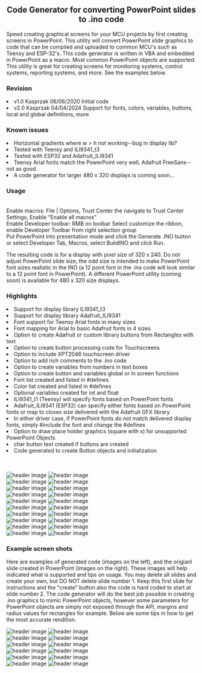<b><h2><center>Code Generator for converting PowerPoint slides to .ino code</center></h1></b>
Speed creating graphical screens for your MCU projects by first creating screens in PowerPoint. This utility will convert PowerPoint slide graphics to code that can be compiled and uploaded to common MCU's such as Teensy and ESP-32's. This code generator is written in VBA and embedded in PowerPoint as a macro. Most common PowerPoint objects are supported. This utility is great for creating screens for monitoring systems, control systems, reporting systems, and more. See the examples below.

<b><h3>Revision</b></h3>
<li>v1.0 Kasprzak 06/06/2020 Initial code</li>
<li>v2.0 Kasprzak 04/04/2024 Support for fonts, colors, variables, buttons, local and global definitions, more</li>

<b><h3>Known issues</b></h3>
<li>Horizontal gradients where w > h not working--bug in display lib?</li>
<li>Tested with Teensy and ILI9341_t3</li>
<li>Tested with ESP32 and Adafruit_ILI9341</li>
<li>Teensy Arial fonts match the PowerPoint very well, Adafruit FreeSans--not as good.</li>
<li>A code generator for larger 480 x 320 displays is coming soon...</li>

<b><h3>Usage</b></h3>
<br>Enable macros: File | Options, Trust Center the navigate to Trust Center Settings, Enable “Enable all macros"
<br>Enable Developer toolbar: RMB on toolbar Select customize the ribbon, enable Developer Toolbar from right selection group
<br>Put PowerPoint into presentation mode and click the Generate .INO button or select Developer Tab, Macros, select BuildINO and click Run. 

The resulting code is for a display with pixel size of 320 x 240. Do not adjust PowerPoint slide size, the odd size is intended to make PowerPoint font sizes realistic in the INO (a 12 point font in the .ino code will look similar to a 12 point font in PowerPoint). A different PowerPoint utility (coming soon) is available for 480 x 320 size displays.

<b><h3>Highlights</b></h3>
<li>Support for display library ILI9341_t3</li>
<li>Support for display library Adafruit_ILI9341</li>
<li>Font support for Teensy Arial fonts in many sizes</li>
<li>Font mapping for Arial to basic Adafruit fonts in 4 sizes</li>
<li>Option to create Adafruit or custom library buttons from Rectangles with text</li>
<li>Option to create button processing code for Touchscreens</li>
<li>Option to include XPT2046 touchscreen driver
<li>Option to add rich comments to the .ino code</li>
<li>Option to create variables from numbers in text boxes
<li>Option to create button and variables global or in screen functions
<li>Font list created and listed in #defines</li>
<li>Color list created and listed in #defines</li>
<li>Optional variables created for int and float</li>
<li>ILI9341_t1 (Teensy) will specify fonts based on PowerPoint fonts</li>
<li>Adafruit_ILI9341 (ESP32) can specify either fonts based on PowerPoint fonts or map to closes size delivered with the Adafruit GFX library</li>
<li>In either driver case, if PowerPoint fonts do not match delivered display fonts, simply #include the font and change the #defines</li>
<li>Option to draw place holder graphics (square with x) for unsupported PowerPoint Objects</li>
<li>char button text created if buttons are created</li>
<li>Code generated to create Button objects and initialization</li>
<br>



<br>

![header image](https://raw.github.com/KrisKasprzak/PowerPoint_to_INO_320x240/master/Images/Screen_2.jpg)
![header image](https://raw.github.com/KrisKasprzak/PowerPoint_to_INO_320x240/master/Images/Screen_2p.JPG)
<br>
![header image](https://raw.github.com/KrisKasprzak/PowerPoint_to_INO_320x240/master/Images/Screen_3.jpg)
![header image](https://raw.github.com/KrisKasprzak/PowerPoint_to_INO_320x240/master/Images/Screen_3p.JPG)
<br>
![header image](https://raw.github.com/KrisKasprzak/PowerPoint_to_INO_320x240/master/Images/Screen_4.jpg)
![header image](https://raw.github.com/KrisKasprzak/PowerPoint_to_INO_320x240/master/Images/Screen_4p.JPG)
<br>
![header image](https://raw.github.com/KrisKasprzak/PowerPoint_to_INO_320x240/master/Images/Screen_5.jpg)
![header image](https://raw.github.com/KrisKasprzak/PowerPoint_to_INO_320x240/master/Images/Screen_5p.JPG)
<br>
![header image](https://raw.github.com/KrisKasprzak/PowerPoint_to_INO_320x240/master/Images/Screen_6.jpg)
![header image](https://raw.github.com/KrisKasprzak/PowerPoint_to_INO_320x240/master/Images/Screen_6p.JPG)
<br>
![header image](https://raw.github.com/KrisKasprzak/PowerPoint_to_INO_320x240/master/Images/Screen_7.jpg)
![header image](https://raw.github.com/KrisKasprzak/PowerPoint_to_INO_320x240/master/Images/Screen_7p.JPG)
<br>
![header image](https://raw.github.com/KrisKasprzak/PowerPoint_to_INO_320x240/master/Images/Screen_8.jpg)
![header image](https://raw.github.com/KrisKasprzak/PowerPoint_to_INO_320x240/master/Images/Screen_8p.JPG)
<br>
![header image](https://raw.github.com/KrisKasprzak/PowerPoint_to_INO_320x240/master/Images/Screen_9.jpg)
![header image](https://raw.github.com/KrisKasprzak/PowerPoint_to_INO_320x240/master/Images/Screen_9p.JPG)
<br>
![header image](https://raw.github.com/KrisKasprzak/PowerPoint_to_INO_320x240/master/Images/Screen_10.jpg)
![header image](https://raw.github.com/KrisKasprzak/PowerPoint_to_INO_320x240/master/Images/Screen_10p.JPG)
<br>
![header image](https://raw.github.com/KrisKasprzak/PowerPoint_to_INO_320x240/master/Images/Screen_11.jpg)
![header image](https://raw.github.com/KrisKasprzak/PowerPoint_to_INO_320x240/master/Images/Screen_11p.JPG)
<br>
<b><h3>Example screen shots</b></h3>
Here are examples of generated code (images on the left), and the origianl slide created in PowerPoint (images on the right). These images will help indicated what is supported and tips on usage. You may delete all slides and create your own, but DO NOT delete slide number 1. Keep this first slide for instructions and the "create" button also the code is hard coded to start at slide number 2. The code generator will do the best job possible in creating .ino graphics to mimic PowerPoint objects, however some parameters for PowerPoint objects are simply not exposed through the API, margins and radius values for rectangles for example. Below are some tips in how to get the most accurate rendition.

![header image](https://raw.github.com/KrisKasprzak/PowerPoint_to_INO_320x240/master/Images/Screen_12.jpg)
![header image](https://raw.github.com/KrisKasprzak/PowerPoint_to_INO_320x240/master/Images/Screen_12p.JPG)
<br>
![header image](https://raw.github.com/KrisKasprzak/PowerPoint_to_INO_320x240/master/Images/Screen_13.jpg)
![header image](https://raw.github.com/KrisKasprzak/PowerPoint_to_INO_320x240/master/Images/Screen_13p.JPG)
<br>
![header image](https://raw.github.com/KrisKasprzak/PowerPoint_to_INO_320x240/master/Images/Screen_14.jpg)
![header image](https://raw.github.com/KrisKasprzak/PowerPoint_to_INO_320x240/master/Images/Screen_14p.JPG)
<br>
![header image](https://raw.github.com/KrisKasprzak/PowerPoint_to_INO_320x240/master/Images/Screen_15.jpg)
![header image](https://raw.github.com/KrisKasprzak/PowerPoint_to_INO_320x240/master/Images/Screen_15p.JPG)
<br>
![header image](https://raw.github.com/KrisKasprzak/PowerPoint_to_INO_320x240/master/Images/Screen_16.jpg)
![header image](https://raw.github.com/KrisKasprzak/PowerPoint_to_INO_320x240/master/Images/Screen_16p.JPG)
<br>
![header image](https://raw.github.com/KrisKasprzak/PowerPoint_to_INO_320x240/master/Images/Screen_1.jpg)
![header image](https://raw.github.com/KrisKasprzak/PowerPoint_to_INO_320x240/master/Images/Screen_1p.JPG)
<br>
<br>
<br>
